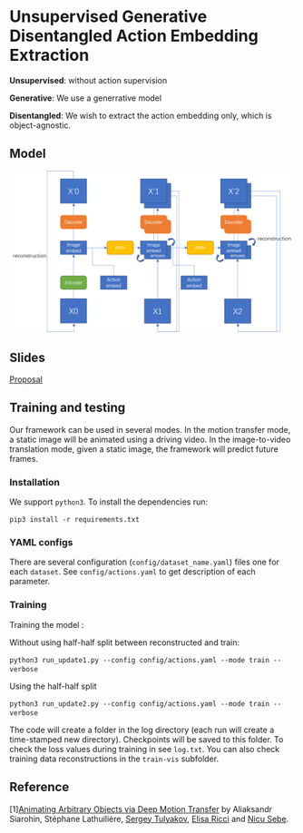 # Unsupervised Generative Disentangled Action Embedding Extraction

**Unsupervised**: without action supervision

**Generative**: We use a generrative model

**Disentangled**: We wish to extract the action embedding only, which is object-agnostic.

## Model
![Model](Framework.png)

## Slides
[Proposal](https://docs.google.com/presentation/d/1tsfbN8aLZl1RS3epBdQ2Jkkthdxr8mmmnycfGUP0ld8/edit?usp=sharing)

## Training and testing

Our framework can be used in several modes. In the motion transfer mode, a static image will be animated using a driving video. In the image-to-video translation mode, given a static image, the framework will predict future frames.

### Installation

We support ```python3```. To install the dependencies run:
```
pip3 install -r requirements.txt
```

### YAML configs

There are several configuration (```config/dataset_name.yaml```) files one for each `dataset`. See ```config/actions.yaml``` to get description of each parameter.

<!-- ### Motion Transfer Demo 

To run a demo, download a [checkpoint](https://yadi.sk/d/BX-hwuPEVm6iNw) and run the following command:
```
python demo.py --config  config/moving-gif.yaml --driving_video sup-mat/driving.png --source_image sup-mat/source.png --checkpoint path/to/checkpoint
```
The result will be stored in ```demo.gif```. -->

### Training

Training the model : 

Without using half-half split between reconstructed and train:
```
python3 run_update1.py --config config/actions.yaml --mode train --verbose
```

Using the half-half split 
```
python3 run_update2.py --config config/actions.yaml --mode train --verbose
```

The code will create a folder in the log directory (each run will create a time-stamped new directory).
Checkpoints will be saved to this folder.
To check the loss values during training in see ```log.txt```.
You can also check training data reconstructions in the ```train-vis``` subfolder.


## Reference
[1][Animating Arbitrary Objects via Deep Motion Transfer](https://arxiv.org/abs/1812.08861) by Aliaksandr Siarohin, Stéphane Lathuilière, [Sergey Tulyakov](http://stulyakov.com), [Elisa Ricci](http://elisaricci.eu/) and [Nicu Sebe](http://disi.unitn.it/~sebe/).
